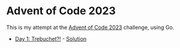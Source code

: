 # Advent of Code 2023

This is my attempt at the [Advent of Code 2023](https://adventofcode.com/2023) challenge, using Go.

- [Day 1: Trebuchet?!](https://adventofcode.com/2023/day/1) - [Solution](/day-01/main.go)
